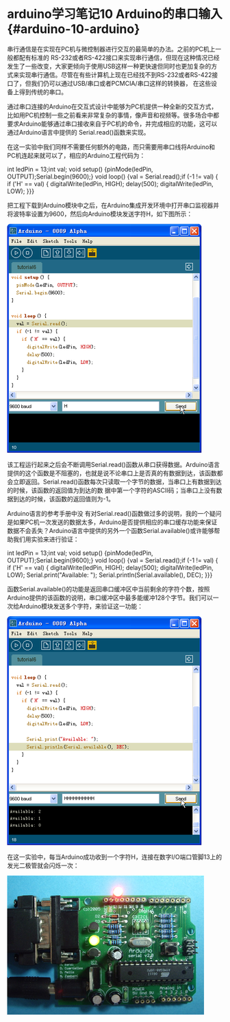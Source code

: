 # arduino学习笔记10 Arduino的串口输入 {#arduino-10-arduino}

串行通信是在实现在PC机与微控制器进行交互的最简单的办法。之前的PC机上一般都配有标准的 RS-232或者RS-422接口来实现串行通信，但现在这种情况已经发生了一些改变，大家更倾向于使用USB这样一种更快速但同时也更加复杂的方式来实现串行通信。尽管在有些计算机上现在已经找不到RS-232或者RS-422接口了，但我们仍可以通过USB/串口或者PCMCIA/串口这样的转换器， 在这些设备上得到传统的串口。

通过串口连接的Arduino在交互式设计中能够为PC机提供一种全新的交互方式，比如用PC机控制一些之前看来非常复杂的事情，像声音和视频等。很多场合中都要求Arduino能够通过串口接收来自于PC机的命令，并完成相应的功能，这可以通过Arduino语言中提供的 Serial.read()函数来实现。

在这一实验中我们同样不需要任何额外的电路，而只需要用串口线将Arduino和PC机连起来就可以了，相应的Arduino工程代码为：

int ledPin = 13;int val; void setup() {pinMode(ledPin, OUTPUT);Serial.begin(9600);} void loop() {val = Serial.read();if (-1 != val) {    if ('H' == val) {      digitalWrite(ledPin, HIGH);      delay(500);      digitalWrite(ledPin, LOW);    }}}

把工程下载到Arduino模块中之后，在Arduino集成开发环境中打开串口监视器并将波特率设置为9600，然后向Arduino模块发送字符H，如下图所示：

![S1](assets/s1.png)

该工程运行起来之后会不断调用Serial.read()函数从串口获得数据。Arduino语言提供的这个函数是不阻塞的，也就是说不论串口上是否真的有数据到达，该函数都会立即返回。Serial.read()函数每次只读取一个字节的数据，当串口上有数据到达的时候，该函数的返回值为到达的数 据中第一个字符的ASCII码；当串口上没有数据到达的时候，该函数的返回值则为-1。

Arduino语言的参考手册中没 有对Serial.read()函数做过多的说明，我的一个疑问是如果PC机一次发送的数据太多，Arduino是否提供相应的串口缓存功能来保证数据不会丢失？Arduino语言中提供的另外一个函数Serial.available()或许能够帮助我们用实验来进行验证：

int ledPin = 13;int val; void setup() {pinMode(ledPin, OUTPUT);Serial.begin(9600);} void loop() {val = Serial.read();if (-1 != val) {    if ('H' == val) {      digitalWrite(ledPin, HIGH);      delay(500);      digitalWrite(ledPin, LOW); Serial.print("Available: ");      Serial.println(Serial.available(), DEC);    }}}

函数Serial.available()的功能是返回串口缓冲区中当前剩余的字符个数，按照Arduino提供的该函数的说明，串口缓冲区中最多能缓冲128个字节。我们可以一次给Arduino模块发送多个字符，来验证这一功能：

![S2](assets/s2.png)

在这一实验中，每当Arduino成功收到一个字符H，连接在数字I/O端口管脚13上的发光二极管就会闪烁一次：

![S3](assets/s3.jpeg)